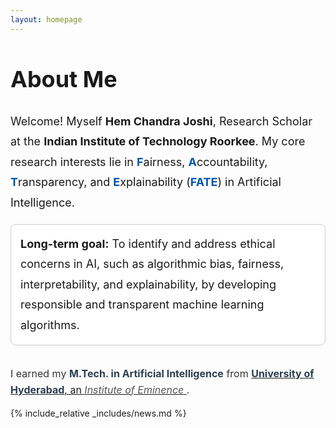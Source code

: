 ```yaml
---
layout: homepage
---
```


<h1 id="about-me" style="font-size: 36px; margin-bottom: 20px;">About Me</h1>

<p style="margin-top: 30px; font-size: 18px; line-height: 1.8;">
 Welcome! Myself <strong>Hem Chandra Joshi</strong>, Research Scholar at the <strong>Indian Institute of Technology Roorkee</strong>.  My core research interests lie in 
  <strong style="color: #0056b3;">F</strong>airness, 
  <strong style="color: #0056b3;">A</strong>ccountability, 
  <strong style="color: #0056b3;">T</strong>ransparency, and 
  <strong style="color: #0056b3;">E</strong>xplainability 
  (<strong style="color: #0056b3;">FATE</strong>) in Artificial Intelligence.
</p>

<div style="background-color: white; border: 1px solid #ccc; padding: 15px; border-radius: 8px;">
  <p style="font-size: 18px; line-height: 1.8; margin: 0;">
    <strong>Long-term goal:</strong> To identify and address ethical concerns in AI, such as algorithmic bias, fairness, interpretability, and explainability, by developing responsible and transparent machine learning algorithms.
  </p>
</div>

<br>
<p style="font-size: 16px; color: #333; line-height: 1.6;">
  I earned my <strong style="color: #2c3e50;">M.Tech. in Artificial Intelligence</strong> from 
  <a href="https://uohyd.ac.in/" target="_blank">
    <strong style="color: #2c3e50;">University of Hyderabad</strong>, an 
    <em style="color: #555;">Institute of Eminence</em>
  </a>.
</p>

 {% include_relative _includes/news.md %}  

<!-- {% include_relative _includes/contact.md %} -->

